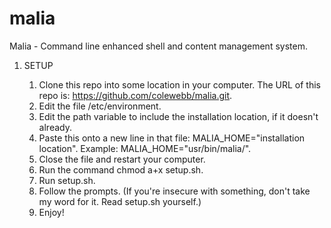 # malia
Malia - Command line enhanced shell and content management system.

 1. SETUP
 
    1. Clone this repo into some location in your computer. The URL of this repo is: https://github.com/colewebb/malia.git.
    2. Edit the file /etc/environment.
    3. Edit the path variable to include the installation location, if it doesn't already.
    4. Paste this onto a new line in that file: MALIA_HOME="installation location". Example: MALIA_HOME="usr/bin/malia/".
    5. Close the file and restart your computer.
    6. Run the command chmod a+x setup.sh.
    7. Run setup.sh.
    8. Follow the prompts. (If you're insecure with something, don't take my word for it. Read setup.sh yourself.)
    7. Enjoy!
